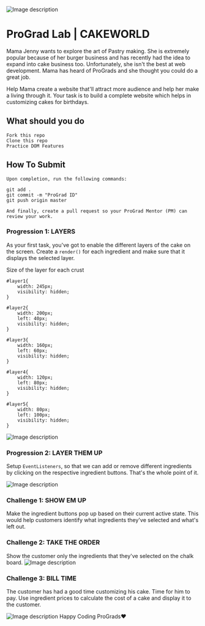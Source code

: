 ![Image description](https://i1.faceprep.in/ProGrad/prograd-logo.png)

# ProGrad Lab | CAKEWORLD

Mama Jenny wants to explore the art of Pastry making. She is extremely popular because of her burger business and has recently had the idea to expand into cake business too. Unfortunately, she isn't the best at web development. Mama has heard of ProGrads and she thought you could do a great job. 

Help Mama create a website that'll attract more audience and help her make a living through it. Your task is to build a complete website which helps in customizing cakes for birthdays.

## What should you do
```
Fork this repo
Clone this repo
Practice DOM Features
```

## How To Submit
```
Upon completion, run the following commands:

git add .
git commit -m "ProGrad ID"
git push origin master

And finally, create a pull request so your ProGrad Mentor (PM) can review your work.
```

### Progression 1: LAYERS

As your first task, you've got to enable the different layers of the cake on the screen. Create a `render()` for each ingredient and make sure that it displays the selected layer.

Size of the layer for each crust
```
#layer1{
    width: 245px;
    visibility: hidden;
}

#layer2{
    width: 200px;
    left: 40px;
    visibility: hidden;
}

#layer3{
    width: 160px;
    left: 60px;
    visibility: hidden;
}

#layer4{
    width: 120px;
    left: 80px;
    visibility: hidden;
}

#layer5{
    width: 80px;
    left: 100px;
    visibility: hidden;
}
```
	

![Image description](https://i1.faceprep.in/ProGrad/Mern-cakeworld-1.png)

### Progression 2: LAYER THEM UP

Setup `EventListeners`, so that we can add or remove different ingredients by clicking on the respective ingredient buttons. That's the whole point of it.

![Image description](https://i1.faceprep.in/ProGrad/Mern-cakeworld-2.png)

### Challenge 1: SHOW EM UP

Make the ingredient buttons pop up based on their current active state. This would help customers identify what ingredients they've selected and what's left out.

### Challenge 2: TAKE THE ORDER

Show the customer only the ingredients that they've selected on the chalk board.
![Image description](https://i1.faceprep.in/ProGrad/Mern-cakeworld-3.png)
### Challenge 3: BILL TIME

The customer has had a good time customizing his cake. Time for him to pay. Use ingredient prices to calculate the cost of a cake and display it to the customer.

![Image description](https://i1.faceprep.in/ProGrad/Mern-cakeworld-4.png)
Happy Coding ProGrads❤️

